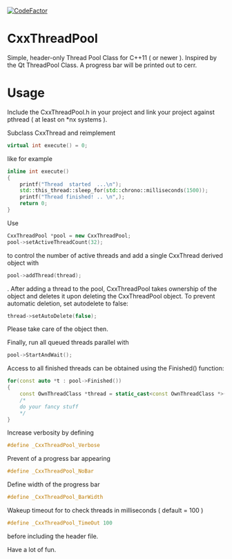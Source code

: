 [![CodeFactor](https://www.codefactor.io/repository/github/conradhuebler/cxxthreadpool/badge)](https://www.codefactor.io/repository/github/conradhuebler/cxxthreadpool)
# CxxThreadPool

Simple, header-only Thread Pool Class for C++11 ( or newer ). Inspired by the Qt ThreadPool Class. A progress bar will be printed out to cerr.

# Usage

Include the CxxThreadPool.h in your project and link your project against pthread ( at least on *nx systems ).

Subclass CxxThread and reimplement
```cpp
virtual int execute() = 0;
```
like for example
```cpp
inline int execute()
{
    printf("Thread  started  ...\n");
    std::this_thread::sleep_for(std::chrono::milliseconds(1500));
    printf("Thread finished! .. \n",);
    return 0;
}
```

Use
```cpp
CxxThreadPool *pool = new CxxThreadPool;
pool->setActiveThreadCount(32);
```
to control the number of active threads and add a single CxxThread derived object with
```cpp
pool->addThread(thread);
```
. After adding a thread to the pool, CxxThreadPool takes ownership of the object and deletes it upon deleting the CxxThreadPool object. To prevent automatic deletion, set autodelete to false:
```cpp
thread->setAutoDelete(false);
```
Please take care of the object then.

Finally, run all queued threads parallel with
```cpp
pool->StartAndWait();
```

Access to all finished threads can be obtained using the Finished() function:
```cpp
for(const auto *t : pool->Finished())
{
    const OwnThreadClass *thread = static_cast<const OwnThreadClass *>(t);
    /*
    do your fancy stuff
    */
}
```

Increase verbosity by defining
```cpp
#define _CxxThreadPool_Verbose
```
Prevent of a progress bar appearing
```cpp
#define _CxxThreadPool_NoBar
```
Define width of the progress bar
```cpp
#define _CxxThreadPool_BarWidth
```
Wakeup timeout for to check threads in milliseconds ( default = 100 )
```cpp
#define _CxxThreadPool_TimeOut 100
```
before including the header file.

Have a lot of fun.
